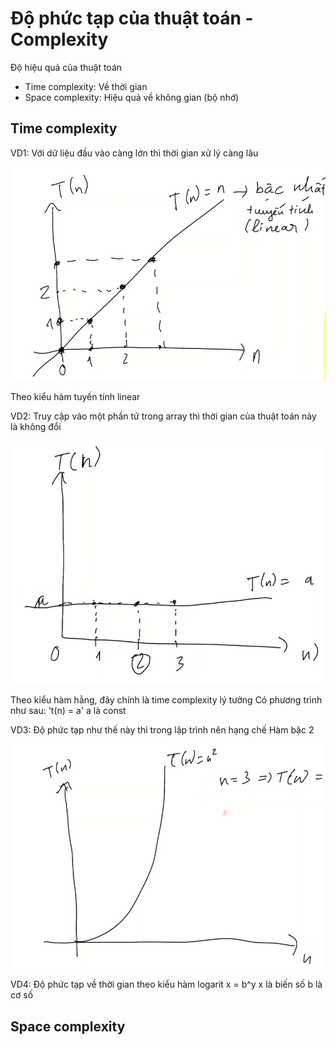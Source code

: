 # Độ phức tạp của thuật toán - Complexity
Độ hiệu quả của thuật toán

- Time complexity: Về thời gian
- Space complexity: Hiệu quả về không gian (bộ nhớ)

## Time complexity

VD1: Với dữ liệu đầu vào càng lớn thì thời gian xử lý càng lâu 

![alt text](image-1.png)

Theo kiểu hàm tuyến tính linear

VD2: Truy cập vào một phần tử trong array thì thời gian của thuật toán này là không đổi 

![alt text](image.png)

Theo kiểu hàm hằng, đây chính là time complexity lý tưởng
Có phương trình như sau: 't(n) = a'
a là const

VD3: Độ phức tạp như thế này thì trong lập trình nên hạng chế
Hàm bậc 2 

![alt text](image-2.png)

VD4: Độ phức tạp về thời gian theo kiểu hàm logarit
x = b^y
x là biến số
b là cơ số



## Space complexity
